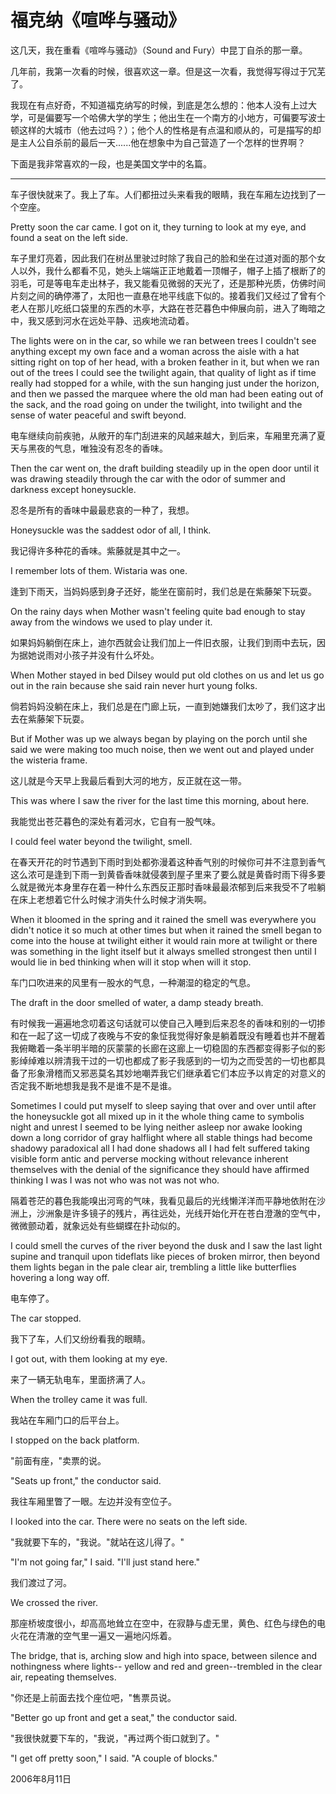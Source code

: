 # 福克纳《喧哗与骚动》

这几天，我在重看《喧哗与骚动》（Sound and Fury）中昆丁自杀的那一章。

几年前，我第一次看的时候，很喜欢这一章。但是这一次看，我觉得写得过于冗芜了。

我现在有点好奇，不知道福克纳写的时候，到底是怎么想的：他本人没有上过大学，可是偏要写一个哈佛大学的学生；他出生在一个南方的小地方，可偏要写波士顿这样的大城市（他去过吗？）；他个人的性格是有点温和顺从的，可是描写的却是主人公自杀前的最后一天......他在想象中为自己营造了一个怎样的世界啊？

下面是我非常喜欢的一段，也是美国文学中的名篇。

---

车子很快就来了。我上了车。人们都扭过头来看我的眼睛，我在车厢左边找到了一个空座。

Pretty soon the car came. I got on it, they turning to look at my eye, and found a seat on the left side.

车子里灯亮着，因此我们在树丛里驶过时除了我自己的脸和坐在过道对面的那个女人以外，我什么都看不见，她头上端端正正地戴着一顶帽子，帽子上插了根断了的羽毛，可是等电车走出林子，我又能看见微弱的天光了，还是那种光质，仿佛时间片刻之间的确停滞了，太阳也一直悬在地平线底下似的。接着我们又经过了曾有个老人在那儿吃纸口袋里的东西的木亭，大路在苍茫暮色中伸展向前，进入了晦暗之中，我又感到河水在远处平静、迅疾地流动着。

The lights were on in the car, so while we ran between trees I couldn't see anything except my own face and a woman across the aisle with a hat sitting right on top of her head, with a broken feather in it, but when we ran out of the trees I could see the twilight again, that quality of light as if time really had stopped for a while, with the sun hanging just under the horizon, and then we passed the marquee where the old man had been eating out of the sack, and the road going on under the twilight, into twilight and the sense of water peaceful and swift beyond.

电车继续向前疾驰，从敞开的车门刮进来的风越来越大，到后来，车厢里充满了夏天与黑夜的气息，唯独没有忍冬的香味。

Then the car went on, the draft building steadily up in the open door until it was drawing steadily through the car with the odor of summer and darkness except honeysuckle.

忍冬是所有的香味中最最悲哀的一种了，我想。

Honeysuckle was the saddest odor of all, I think.

我记得许多种花的香味。紫藤就是其中之一。

I remember lots of them. Wistaria was one.

逢到下雨天，当妈妈感到身子还好，能坐在窗前时，我们总是在紫藤架下玩耍。

On the rainy days when Mother wasn't feeling quite bad enough to stay away from the windows we used to play under it.

如果妈妈躺倒在床上，迪尔西就会让我们加上一件旧衣服，让我们到雨中去玩，因为据她说雨对小孩子并没有什么坏处。

When Mother stayed in bed Dilsey would put old clothes on us and let us go out in the rain because she said rain never hurt young folks.

倘若妈妈没躺在床上，我们总是在门廊上玩，一直到她嫌我们太吵了，我们这才出去在紫藤架下玩耍。

But if Mother was up we always began by playing on the porch until she said we were making too much noise, then we went out and played under the wisteria frame.

这儿就是今天早上我最后看到大河的地方，反正就在这一带。

This was where I saw the river for the last time this morning, about here.

我能觉出苍茫暮色的深处有着河水，它自有一股气味。

I could feel water beyond the twilight, smell.

在春天开花的时节遇到下雨时到处都弥漫着这种香气别的时候你可并不注意到香气这么浓可是逢到下雨一到黄昏香味就侵袭到屋子里来了要么就是黄昏时雨下得多要么就是微光本身里存在着一种什么东西反正那时香味最最浓郁到后来我受不了啦躺在床上老想着它什么时候才消失什么时候才消失啊。

When it bloomed in the spring and it rained the smell was everywhere you didn't notice it so much at other times but when it rained the smell began to come into the house at twilight either it would rain more at twilight or there was something in the light itself but it always smelled strongest then until I would lie in bed thinking when will it stop when will it stop.

车门口吹进来的风里有一股水的气息，一种潮湿的稳定的气息。

The draft in the door smelled of water, a damp steady breath.

有时候我一遍遍地念叨着这句话就可以使自己入睡到后来忍冬的香味和别的一切掺和在一起了这一切成了夜晚与不安的象怔我觉得好象是躺着既没有睡着也并不醒着我俯瞰着一条半明半暗的灰蒙蒙的长廊在这廊上一切稳固的东西都变得影子似的影影绰绰难以辨清我干过的一切也都成了影子我感到的一切为之而受苦的一切也都具备了形象滑稽而又邪恶莫名其妙地嘲弄我它们继承着它们本应予以肯定的对意义的否定我不断地想我是我不是谁不是不是谁。

Sometimes I could put myself to sleep saying that over and over until after the honeysuckle got all mixed up in it the whole thing came to symbolis night and unrest I seemed to be lying neither asleep nor awake looking down a long corridor of gray halflight where all stable things had become shadowy paradoxical all I had done shadows all I had felt suffered taking visible form antic and perverse mocking without relevance inherent themselves with the denial of the significance they should have affirmed thinking I was I was not who was not was not who.

隔着苍茫的暮色我能嗅出河弯的气味，我看见最后的光线懒洋洋而平静地依附在沙洲上，沙洲象是许多镜子的残片，再往远处，光线开始化开在苍白澄澈的空气中，微微颤动着，就象远处有些蝴蝶在扑动似的。

I could smell the curves of the river beyond the dusk and I saw the last light supine and tranquil upon tideflats like pieces of broken mirror, then beyond them lights began in the pale clear air, trembling a little like butterflies hovering a long way off.

电车停了。

The car stopped.

我下了车，人们又纷纷看我的眼睛。

I got out, with them looking at my eye.

来了一辆无轨电车，里面挤满了人。

When the trolley came it was full.

我站在车厢门口的后平台上。

I stopped on the back platform.

"前面有座，"卖票的说。

"Seats up front," the conductor said.

我往车厢里瞥了一眼。左边并没有空位子。

I looked into the car. There were no seats on the left side.

"我就要下车的，"我说。"就站在这儿得了。"

"I'm not going far," I said. "I'll just stand here."

我们渡过了河。

We crossed the river.

那座桥坡度很小，却高高地耸立在空中，在寂静与虚无里，黄色、红色与绿色的电火花在清澈的空气里一遍又一遍地闪烁着。

The bridge, that is, arching slow and high into space, between silence and nothingness where lights-- yellow and red and green--trembled in the clear air, repeating themselves.

"你还是上前面去找个座位吧，"售票员说。

"Better go up front and get a seat," the conductor said.

"我很快就要下车的，"我说，"再过两个街口就到了。"

"I get off pretty soon," I said. "A couple of blocks." 

2006年8月11日
